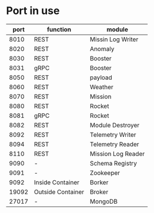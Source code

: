 # Port in use

| port  | function          | module             |
| ----- | ----------------- | ------------------ |
| 8010  | REST              | Missin Log Writer  |
| 8020  | REST              | Anomaly            |
| 8030  | REST              | Booster            |
| 8031  | gRPC              | Booster            |
| 8050  | REST              | payload            |
| 8060  | REST              | Weather            |
| 8070  | REST              | Mission            |
| 8080  | REST              | Rocket             |
| 8081  | gRPC              | Rocket             |
| 8082  | REST              | Module Destroyer   |
| 8092  | REST              | Telemetry Writer   |
| 8094  | REST              | Telemetry Reader   |
| 8110  | REST              | Mission Log Reader |
| 9090  | -                 | Schema Registry    |
| 9091  | -                 | Zookeeper          |
| 9092  | Inside Container  | Borker             |
| 19092 | Outside Container | Broker             |
| 27017 | -                 | MongoDB            |
